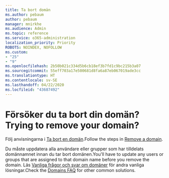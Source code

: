 ```yaml
---
title: Ta bort domän
ms.author: pebaum
author: pebaum
manager: mnirkhe
ms.audience: Admin
ms.topic: reference
ms.service: o365-administration
localization_priority: Priority
ROBOTS: NOINDEX, NOFOLLOW
ms.custom:
- "25"
- "9"
ms.openlocfilehash: 2b50b021c334d5b6cb18ef3b7fd1c9bc215b3a07
ms.sourcegitcommit: 55eff703a17e500681d8fa6a87eb067019ade3cc
ms.translationtype: HT
ms.contentlocale: sv-SE
ms.lasthandoff: 04/22/2020
ms.locfileid: "43687492"
---
```

# <a name="trying-to-remove-your-domain"></a><span data-ttu-id="fda48-102">Försöker du ta bort din domän?</span><span class="sxs-lookup"><span data-stu-id="fda48-102">Trying to remove your domain?</span></span>

<span data-ttu-id="fda48-103">Följ anvisningarna i [Ta bort en domän](https://docs.microsoft.com/office365/admin/get-help-with-domains/remove-a-domain).</span><span class="sxs-lookup"><span data-stu-id="fda48-103">Follow the steps in [Remove a domain](https://docs.microsoft.com/office365/admin/get-help-with-domains/remove-a-domain).</span></span>
  
<span data-ttu-id="fda48-104">Du måste uppdatera alla användare eller grupper som har tilldelats domännamnet innan du tar bort domänen.</span><span class="sxs-lookup"><span data-stu-id="fda48-104">You'll have to update any users or groups that are assigned to that domain name before you remove the domain.</span></span> <span data-ttu-id="fda48-105">Läs [Vanliga frågor och svar om domäner](https://docs.microsoft.com/office365/admin/setup/domains-faq) för andra vanliga lösningar.</span><span class="sxs-lookup"><span data-stu-id="fda48-105">Check the [Domains FAQ](https://docs.microsoft.com/office365/admin/setup/domains-faq) for other common solutions.</span></span>
  